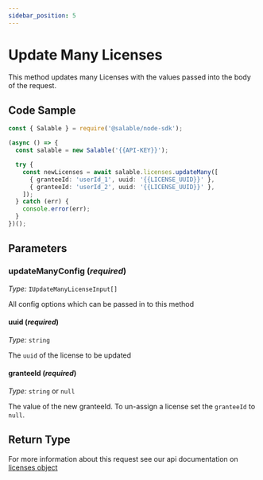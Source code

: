 ```yaml
---
sidebar_position: 5
---
```


# Update Many Licenses

This method updates many Licenses with the values passed into the body of the request.

## Code Sample

```typescript
const { Salable } = require('@salable/node-sdk');

(async () => {
  const salable = new Salable('{{API-KEY}}');

  try {
    const newLicenses = await salable.licenses.updateMany([
      { granteeId: 'userId_1', uuid: '{{LICENSE_UUID}}' },
      { granteeId: 'userId_2', uuid: '{{LICENSE_UUID}}' },
    ]);
  } catch (err) {
    console.error(err);
  }
})();
```

## Parameters

### updateManyConfig (_required_)

_Type:_ `IUpdateManyLicenseInput[]`

All config options which can be passed in to this method

#### uuid (_required_)

_Type:_ `string`

The `uuid` of the license to be updated

#### granteeId (_required_)

_Type:_ `string` or `null`

The value of the new granteeId. To un-assign a license set the `granteeId` to `null`.

## Return Type

For more information about this request see our api documentation on [licenses object](https://docs.salable.app/api#tag/Licenses/operation/getLicenseByUuid)
